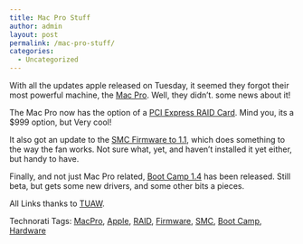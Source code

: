 ```yaml
---
title: Mac Pro Stuff
author: admin
layout: post
permalink: /mac-pro-stuff/
categories:
  - Uncategorized
---
```

With all the updates apple released on Tuesday, it seemed they forgot their most powerful machine, the [Mac Pro][1]. Well, they didn&#8217;t. some news about it!

The Mac Pro now has the option of a [PCI Express RAID Card][2]. Mind you, its a $999&nbsp;option, but Very cool!

It also got an update to the [SMC Firmware to 1.1][3], which does something to the way the fan works. Not sure what, yet, and haven&#8217;t installed it yet either, but handy to have.

Finally, and not just Mac Pro related, [Boot Camp 1.4][4] has been released. Still beta, but gets some new drivers, and some other bits a pieces. 

All Links thanks to [TUAW][5]. </p> 

<div class="wlWriterSmartContent" id="0767317B-992E-4b12-91E0-4F059A8CECA8:c570318e-62f2-4889-b4da-ee1155c88d7b" style="padding-right:0px;display:inline;padding-left:0px;padding-bottom:0px;margin:0px;padding-top:0px;">
  Technorati Tags: <a href="http://technorati.com/tags/MacPro" rel="tag">MacPro</a>, <a href="http://technorati.com/tags/Apple" rel="tag">Apple</a>, <a href="http://technorati.com/tags/RAID" rel="tag">RAID</a>, <a href="http://technorati.com/tags/Firmware" rel="tag">Firmware</a>, <a href="http://technorati.com/tags/SMC" rel="tag">SMC</a>, <a href="http://technorati.com/tags/Boot%20Camp" rel="tag">Boot Camp</a>, <a href="http://technorati.com/tags/Hardware" rel="tag">Hardware</a>
</div>

 [1]: http://www.apple.com/macpro
 [2]: http://www.tuaw.com/2007/08/08/mac-pros-gain-raid-storage-option/
 [3]: http://www.tuaw.com/2007/08/08/mac-pro-smc-firmware-update-1-1/
 [4]: http://www.tuaw.com/2007/08/08/boot-camp-1-4-beta/
 [5]: http://www.tuaw.com